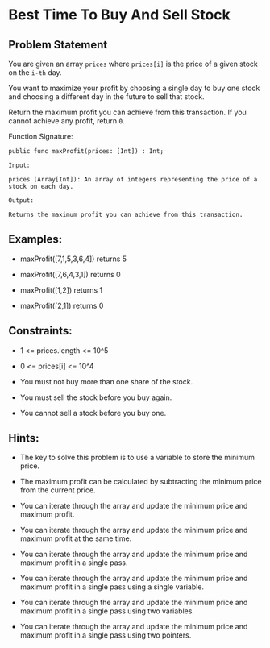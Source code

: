 # Best Time To Buy And Sell Stock

## Problem Statement

You are given an array `prices` where `prices[i]` is the price of a given stock on the `i-th` day.

You want to maximize your profit by choosing a single day to buy one stock and choosing a different day in the future to sell that stock.

Return the maximum profit you can achieve from this transaction. If you cannot achieve any profit, return `0`.

Function Signature:

```motoko
public func maxProfit(prices: [Int]) : Int;
```

```plaintext
Input:

prices (Array[Int]): An array of integers representing the price of a stock on each day.

Output:

Returns the maximum profit you can achieve from this transaction.
```

## Examples:

- maxProfit([7,1,5,3,6,4]) returns 5

- maxProfit([7,6,4,3,1]) returns 0

- maxProfit([1,2]) returns 1

- maxProfit([2,1]) returns 0

## Constraints:

- 1 <= prices.length <= 10^5

- 0 <= prices[i] <= 10^4

- You must not buy more than one share of the stock.

- You must sell the stock before you buy again.

- You cannot sell a stock before you buy one.

## Hints:

- The key to solve this problem is to use a variable to store the minimum price.

- The maximum profit can be calculated by subtracting the minimum price from the current price.

- You can iterate through the array and update the minimum price and maximum profit.

- You can iterate through the array and update the minimum price and maximum profit at the same time.

- You can iterate through the array and update the minimum price and maximum profit in a single pass.

- You can iterate through the array and update the minimum price and maximum profit in a single pass using a single variable.

- You can iterate through the array and update the minimum price and maximum profit in a single pass using two variables.

- You can iterate through the array and update the minimum price and maximum profit in a single pass using two pointers.

